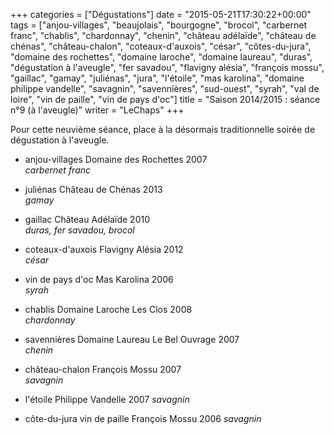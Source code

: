 +++
categories = ["Dégustations"]
date = "2015-05-21T17:30:22+00:00"
tags = ["anjou-villages", "beaujolais", "bourgogne", "brocol", "carbernet franc", "chablis", "chardonnay", "chenin", "château adélaïde", "château de chénas", "château-chalon", "coteaux-d'auxois", "césar", "côtes-du-jura", "domaine des rochettes", "domaine laroche", "domaine laureau", "duras", "dégustation à l'aveugle", "fer savadou", "flavigny alésia", "françois mossu", "gaillac", "gamay", "juliénas", "jura", "l'étoile", "mas karolina", "domaine philippe vandelle", "savagnin", "savennières", "sud-ouest", "syrah", "val de loire", "vin de paille", "vin de pays d'oc"] 
title = "Saison 2014/2015 : séance n°9 (à l'aveugle)"
writer = "LeChaps"
+++

Pour cette neuvième séance, place à la désormais traditionnelle soirée de dégustation à l'aveugle.

* anjou-villages Domaine des Rochettes 2007  
_carbernet franc_

* juliénas Château de Chénas 2013  
_gamay_

* gaillac Château Adélaïde 2010  
_duras, fer savadou, brocol_

* coteaux-d'auxois Flavigny Alésia 2012  
_césar_

* vin de pays d'oc Mas Karolina 2006  
_syrah_

* chablis Domaine Laroche Les Clos 2008  
_chardonnay_

* savennières Domaine Laureau Le Bel Ouvrage 2007  
_chenin_

* château-chalon François Mossu 2007  
_savagnin_

* l'étoile Philippe Vandelle 2007
_savagnin_

* côte-du-jura vin de paille François Mossu 2006
_savagnin_
